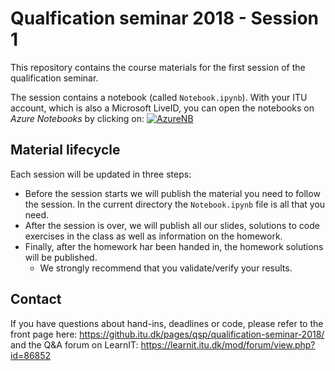 # Qualfication seminar 2018 - Session 1

This repository contains the course materials for the first session of the qualification seminar.

The session contains a notebook (called `Notebook.ipynb`). With your ITU account, which is also a Microsoft LiveID, you can open the notebooks on _Azure Notebooks_ by clicking on: [![AzureNB](https://notebooks.azure.com/launch.png)](https://notebooks.azure.com/import/gh/itu-summer/session-1)

## Material lifecycle

Each session will be updated in three steps:
* Before the session starts we will publish the material you need to follow the session. In the current directory the `Notebook.ipynb` file is all that you need.
* After the session is over, we will publish all our slides, solutions to code exercises in the class as well as information on the homework.
* Finally, after the homework har been handed in, the homework solutions will be published.
  * We strongly recommend that you validate/verify your results.

## Contact

If you have questions about hand-ins, deadlines or code, please refer to the front page here: https://github.itu.dk/pages/qsp/qualification-seminar-2018/
and the Q&A forum on LearnIT: https://learnit.itu.dk/mod/forum/view.php?id=86852
